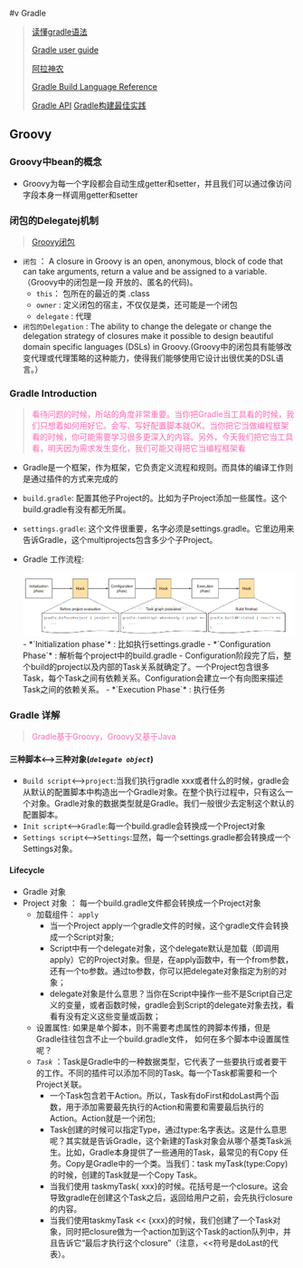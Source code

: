 #v Gradle
>  [读懂gradle语法](https://help.gradle.org)
>
> [Gradle user guide](http://blog.didispace.com/books/GradleUserGuide/)
>
> [阿拉神农](https://www.jianshu.com/p/6dc2074480b8)
>
> [Gradle Build Language Reference](https://docs.gradle.org/current/dsl/)
>
>[Gradle API](https://docs.gradle.org/current/javadoc/org/gradle/api/Project.html)
> [Gradle构建最佳实践](http://www.figotan.org/2016/04/01/gradle-on-android-best-practise/)

## Groovy
### Groovy中bean的概念
- Groovy为每一个字段都会自动生成getter和setter，并且我们可以通过像访问字段本身一样调用getter和setter
### 闭包的Delegatej机制
> [Groovy闭包](https://blog.csdn.net/u014099894/article/details/51118703)

- `闭包` ： A closure in Groovy is an open, anonymous, block of code that can take arguments, return a value and be assigned to a variable.（Groovy中的闭包是一段 开放的、匿名的代码)。
  -  `this`： 包所在的最近的类 .class
  - `owner` : 定义闭包的宿主，不仅仅是类，还可能是一个闭包
  -  `delegate` : 代理
- `闭包的Delegation` : The ability to change the delegate or change the delegation strategy of closures make it possible to design beautiful domain specific languages (DSLs) in Groovy.(Groovy中的闭包具有能够改变代理或代理策略的这种能力，使得我们能够使用它设计出很优美的DSL语言。）

### Gradle Introduction
 > <font color="HotPink">看待问题的时候，所站的角度非常重要。当你把Gradle当工具看的时候，我们只想着如何用好它。会写、写好配置脚本就OK。当你把它当做编程框架看的时候，你可能需要学习很多更深入的内容。另外，今天我们把它当工具看，明天因为需求发生变化，我们可能又得把它当编程框架看</font>

- Gradle是一个框架，作为框架，它负责定义流程和规则。而具体的编译工作则是通过插件的方式来完成的
- `build.gradle`: 配置其他子Project的。比如为子Project添加一些属性。这个build.gradle有没有都无所属。
- `settings.gradle`: 这个文件很重要，名字必须是settings.gradle。它里边用来告诉Gradle，这个multiprojects包含多少个子Project。
- Gradle 工作流程:

    <img src="../img/gradle-process.png" />
    -  *`Initialization phase`* : 比如执行settings.gradle
    -  *`Configuration Phase`* : 解析每个project中的build.gradle
      - Configuration阶段完了后，整个build的project以及内部的Task关系就确定了。一个Project包含很多Task，每个Task之间有依赖关系。Configuration会建立一个有向图来描述Task之间的依赖关系。
    -  *`Execution Phase`* : 执行任务

### Gradle 详解
> <font color="HotPink">Gradle基于Groovy，Groovy又基于Java</font>

#### 三种脚本<-->三种对象(*`delegate object`*)
  - `Build script`<-->`project`:当我们执行gradle xxx或者什么的时候，gradle会从默认的配置脚本中构造出一个Gradle对象。在整个执行过程中，只有这么一个对象。Gradle对象的数据类型就是Gradle。我们一般很少去定制这个默认的配置脚本。
  - `Init script`<-->`Gradle`:每一个build.gradle会转换成一个Project对象
  -  `Settings script`<-->`Settings`:显然，每一个settings.gradle都会转换成一个Settings对象。

#### Lifecycle
- Gradle 对象
- Project 对象 ：
每一个build.gradle文件都会转换成一个Project对象
  - 加载组件： `apply`
    - 当一个Project apply一个gradle文件的时候，这个gradle文件会转换成一个Script对象;
    - Script中有一个delegate对象，这个delegate默认是加载（即调用apply）它的Project对象。但是，在apply函数中，有一个from参数，还有一个to参数。通过to参数，你可以把delegate对象指定为别的对象；
    - delegate对象是什么意思？当你在Script中操作一些不是Script自己定义的变量，或者函数时候，gradle会到Script的delegate对象去找，看看有没有定义这些变量或函数；
  - 设置属性: 如果是单个脚本，则不需要考虑属性的跨脚本传播，但是Gradle往往包含不止一个build.gradle文件， 如何在多个脚本中设置属性呢？
  - *`Task`* ：Task是Gradle中的一种数据类型，它代表了一些要执行或者要干的工作。不同的插件可以添加不同的Task。每一个Task都需要和一个Project关联。
    - 一个Task包含若干Action。所以，Task有doFirst和doLast两个函数，用于添加需要最先执行的Action和需要和需要最后执行的Action。Action就是一个闭包;
    - Task创建的时候可以指定Type，通过type:名字表达。这是什么意思呢？其实就是告诉Gradle，这个新建的Task对象会从哪个基类Task派生。比如，Gradle本身提供了一些通用的Task，最常见的有Copy 任务。Copy是Gradle中的一个类。当我们：task myTask(type:Copy)的时候，创建的Task就是一个Copy Task。
    - 当我们使用 taskmyTask{ xxx}的时候。花括号是一个closure。这会导致gradle在创建这个Task之后，返回给用户之前，会先执行closure的内容。
    - 当我们使用taskmyTask << {xxx}的时候，我们创建了一个Task对象，同时把closure做为一个action加到这个Task的action队列中，并且告诉它“最后才执行这个closure”（注意，<<符号是doLast的代表）。
